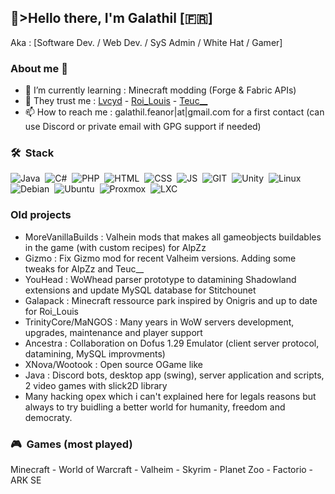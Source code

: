 ## 💙>Hello there, I'm Galathil [🇫🇷]

Aka : [Software Dev. / Web Dev. / SyS Admin / White Hat / Gamer]

### About me 👋
- 🌱 I’m currently learning : Minecraft modding (Forge & Fabric APIs)
- 💜 They trust me : [Lvcyd](https://www.twitch.tv/lvcyd) - [Roi_Louis](https://www.youtube.com/@RoiLouisMC) - [Teuc__](https://www.twitch.tv/teuc__)
- 📫 How to reach me : galathil.feanor|at|gmail.com for a first contact (can use Discord or private email with GPG support if needed)

### 🛠 &nbsp;Stack
![Java](https://img.shields.io/badge/Java-05122A?style=flat&logo=java&logoColor=blue)&nbsp;
![C#](https://img.shields.io/badge/C%20Sharp-05122A?style=flat&logo=csharp&logoColor=blue)&nbsp;
![PHP](https://img.shields.io/badge/PHP-05122A?style=flat&logo=php&logoColor=blue)&nbsp;
![HTML](https://img.shields.io/badge/HTML-05122A?style=flat&logo=html5&logoColor=blue)&nbsp;
![CSS](https://img.shields.io/badge/CSS-05122A?style=flat&logo=css3&logoColor=blue)&nbsp;
![JS](https://img.shields.io/badge/JS-05122A?style=flat&logo=javascript&logoColor=blue)&nbsp;
![GIT](https://img.shields.io/badge/GIT-05122A?style=flat&logo=git&logoColor=blue)&nbsp;
![Unity](https://img.shields.io/badge/Unity-05122A?style=flat&logo=unity&logoColor=blue)&nbsp;
![Linux](https://img.shields.io/badge/Linux-05122A?style=flat&logo=linux&logoColor=blue)&nbsp;
![Debian](https://img.shields.io/badge/Debian-05122A?style=flat&logo=debian&logoColor=blue)&nbsp;
![Ubuntu](https://img.shields.io/badge/Ubuntu-05122A?style=flat&logo=ubuntu&logoColor=blue)&nbsp;
![Proxmox](https://img.shields.io/badge/Proxmox-05122A?style=flat&logo=proxmox&logoColor=blue)&nbsp;
![LXC](https://img.shields.io/badge/LXC-05122A?style=flat&logo=lxc&logoColor=blue)&nbsp;

### Old projects
- MoreVanillaBuilds : Valhein mods that makes all gameobjects buildables in the game (with custom recipes) for AlpZz
- Gizmo : Fix Gizmo mod for recent Valheim versions. Adding some tweaks for AlpZz and Teuc__
- YouHead : WoWhead parser prototype to datamining Shadowland extensions and update MySQL database for Stitchounet
- Galapack : Minecraft ressource park inspired by Onigris and up to date for Roi_Louis
- TrinityCore/MaNGOS : Many years in WoW servers development, upgrades, maintenance and player support
- Ancestra : Collaboration on Dofus 1.29 Emulator (client server protocol, datamining, MySQL improvments)
- XNova/Wootook : Open source OGame like
- Java : Discord bots, desktop app (swing), server application and scripts, 2 video games with slick2D library
- Many hacking opex which i can't explained here for legals reasons but always to try buidling a better world for humanity, freedom and democraty.

### 🎮 &nbsp;Games (most played)
Minecraft - World of Warcraft - Valheim - Skyrim - Planet Zoo - Factorio - ARK SE

<!--
**galathil/galathil** is a ✨ _special_ ✨ repository because its `README.md` (this file) appears on your GitHub profile.

Here are some ideas to get you started:

- 🔭 I’m currently working on ...
- 🌱 I’m currently learning ...
- 👯 I’m looking to collaborate on ...
- 🤔 I’m looking for help with ...
- 💬 Ask me about ...
- 📫 How to reach me: ...
- 😄 Pronouns: ...
- ⚡ Fun fact: ...
-->
